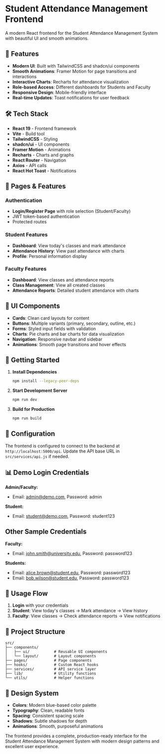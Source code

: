 # Student Attendance Management Frontend

A modern React frontend for the Student Attendance Management System with beautiful UI and smooth animations.

## 🚀 Features

- **Modern UI**: Built with TailwindCSS and shadcn/ui components
- **Smooth Animations**: Framer Motion for page transitions and interactions
- **Interactive Charts**: Recharts for attendance visualization
- **Role-based Access**: Different dashboards for Students and Faculty
- **Responsive Design**: Mobile-friendly interface
- **Real-time Updates**: Toast notifications for user feedback

## 🛠️ Tech Stack

- **React 19** - Frontend framework
- **Vite** - Build tool
- **TailwindCSS** - Styling
- **shadcn/ui** - UI components
- **Framer Motion** - Animations
- **Recharts** - Charts and graphs
- **React Router** - Navigation
- **Axios** - API calls
- **React Hot Toast** - Notifications

## 📱 Pages & Features

### Authentication
- **Login/Register Page** with role selection (Student/Faculty)
- JWT token-based authentication
- Protected routes

### Student Features
- **Dashboard**: View today's classes and mark attendance
- **Attendance History**: View past attendance with charts
- **Profile**: Personal information display

### Faculty Features
- **Dashboard**: View classes and attendance reports
- **Class Management**: View all created classes
- **Attendance Reports**: Detailed student attendance with charts

## 🎨 UI Components

- **Cards**: Clean card layouts for content
- **Buttons**: Multiple variants (primary, secondary, outline, etc.)
- **Forms**: Styled input fields with validation
- **Charts**: Pie charts and bar charts for data visualization
- **Navigation**: Responsive navbar and sidebar
- **Animations**: Smooth page transitions and hover effects

## 🚀 Getting Started

1. **Install Dependencies**
   ```bash
   npm install --legacy-peer-deps
   ```

2. **Start Development Server**
   ```bash
   npm run dev
   ```

3. **Build for Production**
   ```bash
   npm run build
   ```

## 🔧 Configuration

The frontend is configured to connect to the backend at `http://localhost:5000/api`. Update the API base URL in `src/services/api.js` if needed.

## 📊 Demo Login Credentials

**Admin/Faculty:**
- Email: admin@demo.com, Password: admin

**Student:**
- Email: student@demo.com, Password: student123

## Other Sample Credentials

**Faculty:**
- Email: john.smith@university.edu, Password: password123

**Students:**
- Email: alice.brown@student.edu, Password: password123
- Email: bob.wilson@student.edu, Password: password123

## 🎯 Usage Flow

1. **Login** with your credentials
2. **Student**: View today's classes → Mark attendance → View history
3. **Faculty**: View classes → Check attendance reports → View notifications

## 📁 Project Structure

```
src/
├── components/
│   ├── ui/           # Reusable UI components
│   └── layout/       # Layout components
├── pages/            # Page components
├── hooks/            # Custom React hooks
├── services/         # API service layer
├── lib/              # Utility functions
└── utils/            # Helper functions
```

## 🎨 Design System

- **Colors**: Modern blue-based color palette
- **Typography**: Clean, readable fonts
- **Spacing**: Consistent spacing scale
- **Shadows**: Subtle shadows for depth
- **Animations**: Smooth, purposeful animations

The frontend provides a complete, production-ready interface for the Student Attendance Management System with modern design patterns and excellent user experience.